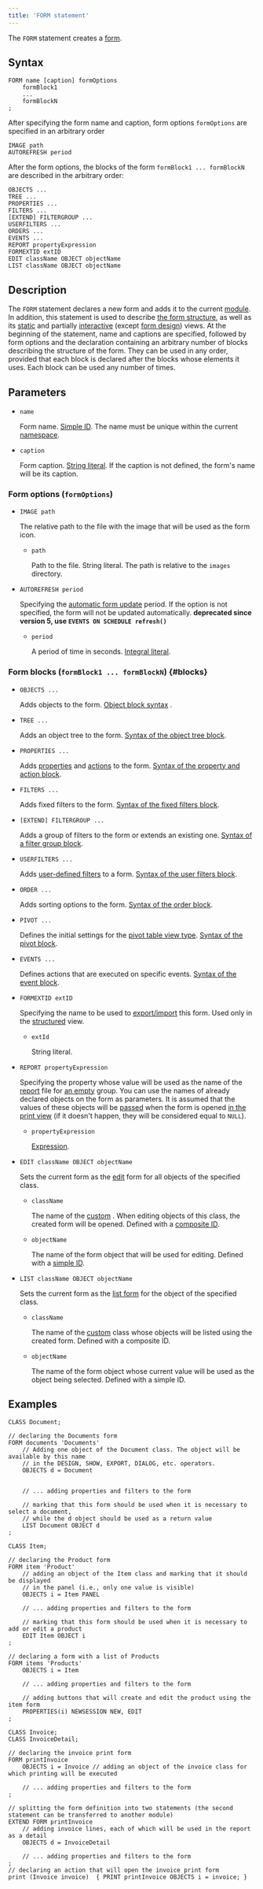 ```yaml
---
title: 'FORM statement'
---
```


The `FORM` statement creates a [form](Forms.md). 

## Syntax

```
FORM name [caption] formOptions
    formBlock1
    ...
    formBlockN
;
```

After specifying the form name and caption, form options `formOptions` are specified in an arbitrary order

```
IMAGE path 
AUTOREFRESH period 
```

After the form options, the blocks of the form `formBlock1 ... formBlockN` are described in the arbitrary order: 

```
OBJECTS ... 
TREE ...
PROPERTIES ...
FILTERS ...
[EXTEND] FILTERGROUP ...
USERFILTERS ...
ORDERS ...
EVENTS ...
REPORT propertyExpression
FORMEXTID extID
EDIT className OBJECT objectName
LIST className OBJECT objectName 
```

## Description

The `FORM` statement declares a new form and adds it to the current [module](Modules.md). In addition, this statement is used to describe [the form structure](Form_structure.md), as well as its [static](Static_view.md) and partially [interactive](Interactive_view.md) (except [form design](Form_design.md)) views. At the beginning of the statement, name and captions are specified, followed by form options and the declaration containing an arbitrary number of blocks describing the structure of the form. They can be used in any order, provided that each block is declared after the blocks whose elements it uses. Each block can be used any number of times.

## Parameters

- `name`

    Form name. [Simple ID](IDs.md#id). The name must be unique within the current [namespace](Naming.md#namespace).

- `caption`

    Form caption. [String literal](IDs.md#strliteral). If the caption is not defined, the form's name will be its caption.

### Form options (`formOptions`)

- `IMAGE path`

    The relative path to the file with the image that will be used as the form icon. 

    - `path`
    
        Path to the file. String literal. The path is relative to the `images` directory.

- `AUTOREFRESH period`

    Specifying the [automatic form update](Interactive_view.md#extra) period. If the option is not specified, the form will not be updated automatically. **deprecated since version 5, use `EVENTS ON SCHEDULE refresh()`**

    - `period`
    
        A period of time in seconds. [Integral literal](IDs.md#intliteral). 

### Form blocks (`formBlock1 ... formBlockN`) {#blocks}

- `OBJECTS ...`

    Adds objects to the form. [Object block syntax](Object_blocks.md) .

- `TREE ...`

    Adds an object tree to the form. [Syntax of the object tree block](Object_blocks.md#tree).

- `PROPERTIES ...`

    Adds [properties](Properties.md) and [actions](Actions.md) to the form. [Syntax of the property and action block](Properties_and_actions_block.md).

- `FILTERS ...`

    Adds fixed filters to the form. [Syntax of the fixed filters block](Filters_and_sortings_block.md#fixedfilters).

- `[EXTEND] FILTERGROUP ...`

    Adds a group of filters to the form or extends an existing one. [Syntax of a filter group block](Filters_and_sortings_block.md#filtergroup).

- `USERFILTERS ...`

    Adds [user-defined filters](Interactive_view.md#userfilters) to a form. [Syntax of the user filters block](Filters_and_sortings_block.md#userfilters).

- `ORDER ...`

    Adds sorting options to the form. [Syntax of the order block](Filters_and_sortings_block.md#sort).

- `PIVOT ...`

    Defines the initial settings for the [pivot table view type](Interactive_view.md#property). [Syntax of the pivot block](Pivot_block.md).

- `EVENTS ...`

    Defines actions that are executed on specific events. [Syntax of the event block](Event_block.md).

- `FORMEXTID extID`

    Specifying the name to be used to [export/import](Structured_view.md#extid) this form. Used only in the [structured](Structured_view.md) view.

    - `extId`

        String literal.

- `REPORT propertyExpression`

    Specifying the property whose value will be used as the name of the [report](Print_view.md) file for [an empty](Static_view.md#empty) group. You can use the names of already declared objects on the form as parameters. It is assumed that the values of these objects will be [passed](Open_form.md) when the form is opened [in the print view](In_a_print_view_PRINT.md) (if it doesn't happen, they will be considered equal to `NULL`).

    - `propertyExpression`

        [Expression](Expression.md).

- `EDIT сlassName OBJECT objectName`

    Sets the current form as the [edit](Interactive_view.md#edtClass) form for all objects of the specified class.

    - `className`
    
        The name of the [custom](User_classes.md) . When editing objects of this class, the created form will be opened. Defined with a [composite ID](IDs.md#cid).

    - `objectName`
    
        The name of the form object that will be used for editing. Defined with a [simple ID](IDs.md#id).

- `LIST сlassName OBJECT objectName`

    Sets the current form as the [list form](Interactive_view.md#edtClass) for the object of the specified class. 

    - `className`
    
        The name of the [custom](User_classes.md) class whose objects will be listed using the created form. Defined with a composite ID.

    - `objectName`
    
        The name of the form object whose current value will be used as the object being selected. Defined with a simple ID.

## Examples

```lsf
CLASS Document;

// declaring the Documents form
FORM documents 'Documents'
    // Adding one object of the Document class. The object will be available by this name 
    // in the DESIGN, SHOW, EXPORT, DIALOG, etc. operators.
    OBJECTS d = Document 


    // ... adding properties and filters to the form

    // marking that this form should be used when it is necessary to select a document, 
    // while the d object should be used as a return value
    LIST Document OBJECT d 
;

CLASS Item;

// declaring the Product form
FORM item 'Product'
    // adding an object of the Item class and marking that it should be displayed
    // in the panel (i.e., only one value is visible)
    OBJECTS i = Item PANEL 

    // ... adding properties and filters to the form

    // marking that this form should be used when it is necessary to add or edit a product
    EDIT Item OBJECT i 
;

// declaring a form with a list of Products
FORM items 'Products'
    OBJECTS i = Item

    // ... adding properties and filters to the form

    // adding buttons that will create and edit the product using the item form
    PROPERTIES(i) NEWSESSION NEW, EDIT 
;

CLASS Invoice;
CLASS InvoiceDetail;

// declaring the invoice print form
FORM printInvoice
    OBJECTS i = Invoice // adding an object of the invoice class for which printing will be executed

    // ... adding properties and filters to the form
;

// splitting the form definition into two statements (the second statement can be transferred to another module)
EXTEND FORM printInvoice
    // adding invoice lines, each of which will be used in the report as a detail
    OBJECTS d = InvoiceDetail 

    // ... adding properties and filters to the form
;
// declaring an action that will open the invoice print form
print (Invoice invoice)  { PRINT printInvoice OBJECTS i = invoice; } 
```
